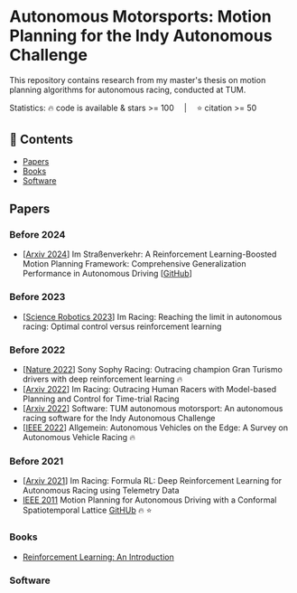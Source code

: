 # Autonomous Motorsports: Motion Planning for the Indy Autonomous Challenge
This repository contains research from my master's thesis on motion planning algorithms for autonomous racing, conducted at TUM.

Statistics: :fire: code is available & stars >= 100 &emsp;|&emsp; :star: citation >= 50

## 📑 Contents
- [Papers](#Papers)
- [Books](#Books)
- [Software](#Software)

<a id="Papers"></a>
## Papers

### Before 2024
- [[Arxiv 2024](https://arxiv.org/pdf/2402.01465.pdf)] Im Straßenverkehr: A Reinforcement Learning-Boosted Motion Planning Framework: Comprehensive Generalization Performance in Autonomous Driving [[GitHub](https://github.com/TUM-AVS/Frenetix-RL)]


### Before 2023
- [[Science Robotics 2023](https://arxiv.org/pdf/2310.10943.pdf)] Im Racing: Reaching the limit in autonomous racing: Optimal control versus reinforcement learning


### Before 2022
- [[Nature 2022](https://www.nature.com/articles/s41586-021-04357-7)] Sony Sophy Racing: Outracing champion Gran Turismo drivers with deep reinforcement learning :fire:
- [[Arxiv 2022](https://arxiv.org/pdf/2211.09378.pdf)] Im Racing: Outracing Human Racers with Model-based Planning and Control for Time-trial Racing
- [[Arxiv 2022](https://arxiv.org/ftp/arxiv/papers/2205/2205.15979.pdf)] Software: TUM autonomous motorsport: An autonomous racing software for the Indy Autonomous Challenge
- [[IEEE 2022](https://arxiv.org/pdf/2202.07008.pdf)] Allgemein: Autonomous Vehicles on the Edge: A Survey on Autonomous Vehicle Racing :fire:


### Before 2021
- [[Arxiv 2021](https://arxiv.org/pdf/2104.11106.pdf)] Im Racing: Formula RL: Deep Reinforcement Learning for Autonomous Racing using Telemetry Data
- [IEEE 2011](https://www.ri.cmu.edu/pub_files/2011/5/20100914_icra2011-mcnaughton.pdf) Motion Planning for Autonomous Driving with a Conformal Spatiotemporal Lattice [GitHUb](https://github.com/KumarRobotics/conformal_lattice_planner?tab=readme-ov-file) :fire: :star:


<a id="Books"></a>
### Books
- [Reinforcement Learning: An Introduction](https://web.stanford.edu/class/psych209/Readings/SuttonBartoIPRLBook2ndEd.pdf)


<a id="Software"></a>
### Software

